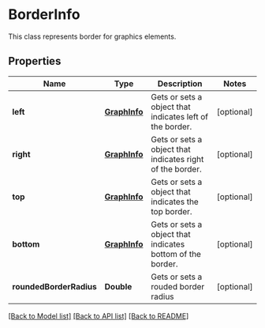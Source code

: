 ﻿
# BorderInfo
This class represents border for graphics elements.

## Properties
Name | Type | Description | Notes
------------ | ------------- | ------------- | -------------
**left** | [**GraphInfo**](GraphInfo.md) | Gets or sets a object that indicates left of the border. | [optional]
**right** | [**GraphInfo**](GraphInfo.md) | Gets or sets a object that indicates right of the border. | [optional]
**top** | [**GraphInfo**](GraphInfo.md) | Gets or sets a object that indicates the top border. | [optional]
**bottom** | [**GraphInfo**](GraphInfo.md) | Gets or sets a object that indicates bottom of the border. | [optional]
**roundedBorderRadius** | **Double** | Gets or sets a rouded border radius | [optional]


[[Back to Model list]](../README.md#documentation-for-models) [[Back to API list]](../README.md#documentation-for-api-endpoints) [[Back to README]](../README.md)


